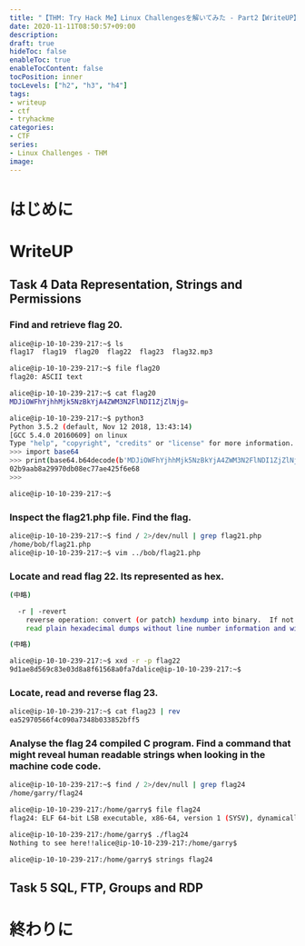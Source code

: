 ```yaml
---
title: "【THM: Try Hack Me】Linux Challengesを解いてみた - Part2【WriteUP】"
date: 2020-11-11T08:50:57+09:00
description:
draft: true
hideToc: false
enableToc: true
enableTocContent: false
tocPosition: inner
tocLevels: ["h2", "h3", "h4"]
tags:
- writeup
- ctf
- tryhackme
categories:
- CTF
series:
- Linux Challenges - THM
image:
---
```


# はじめに

# WriteUP

## Task 4 Data Representation, Strings and Permissions

### Find and retrieve flag 20.

```bash
alice@ip-10-10-239-217:~$ ls
flag17  flag19  flag20  flag22  flag23  flag32.mp3

alice@ip-10-10-239-217:~$ file flag20
flag20: ASCII text

alice@ip-10-10-239-217:~$ cat flag20 
MDJiOWFhYjhhMjk5NzBkYjA4ZWM3N2FlNDI1ZjZlNjg=

alice@ip-10-10-239-217:~$ python3
Python 3.5.2 (default, Nov 12 2018, 13:43:14) 
[GCC 5.4.0 20160609] on linux
Type "help", "copyright", "credits" or "license" for more information.
>>> import base64
>>> print(base64.b64decode(b'MDJiOWFhYjhhMjk5NzBkYjA4ZWM3N2FlNDI1ZjZlNjg=').decode())
02b9aab8a29970db08ec77ae425f6e68
>>> 

alice@ip-10-10-239-217:~$ 
```

### Inspect the flag21.php file. Find the flag.

```bash
alice@ip-10-10-239-217:~$ find / 2>/dev/null | grep flag21.php
/home/bob/flag21.php
alice@ip-10-10-239-217:~$ vim ../bob/flag21.php 
```

### Locate and read flag 22. Its represented as hex.

```bash
(中略)

  -r | -revert
    reverse operation: convert (or patch) hexdump into binary.  If not writing to stdout, xxd writes into its output file without truncating it. Use the combination -r  -p  to
    read plain hexadecimal dumps without line number information and without a particular column layout. Additional Whitespace and line-breaks are allowed anywhere.

(中略)
```

```bash
alice@ip-10-10-239-217:~$ xxd -r -p flag22
9d1ae8d569c83e03d8a8f61568a0fa7dalice@ip-10-10-239-217:~$ 
```

### Locate, read and reverse flag 23.

```bash
alice@ip-10-10-239-217:~$ cat flag23 | rev
ea52970566f4c090a7348b033852bff5
```

### Analyse the flag 24 compiled C program. Find a command that might reveal human readable strings when looking in the machine code code.

```bash
alice@ip-10-10-239-217:~$ find / 2>/dev/null | grep flag24
/home/garry/flag24
```

```bash
alice@ip-10-10-239-217:/home/garry$ file flag24 
flag24: ELF 64-bit LSB executable, x86-64, version 1 (SYSV), dynamically linked, interpreter /lib64/ld-linux-x86-64.so.2, for GNU/Linux 2.6.32, BuildID[sha1]=d88e59a01b68aa0969e59bb68726cd7bf8ded9bf, not stripped

alice@ip-10-10-239-217:/home/garry$ ./flag24 
Nothing to see here!!alice@ip-10-10-239-217:/home/garry$ 

alice@ip-10-10-239-217:/home/garry$ strings flag24
```

### 


## Task 5 SQL, FTP, Groups and RDP

# 終わりに
